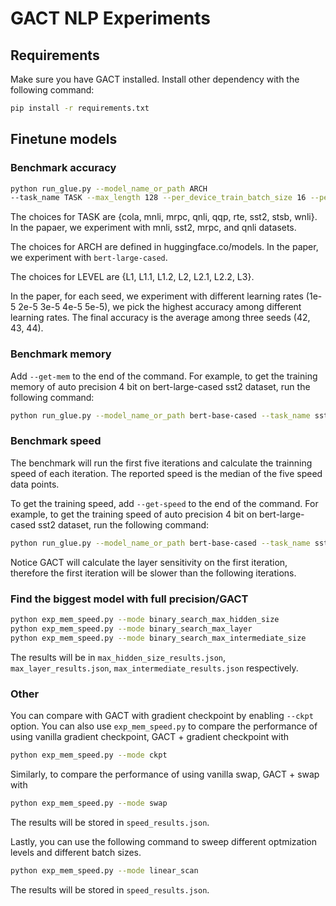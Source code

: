 # GACT NLP Experiments
## Requirements
Make sure you have GACT installed. 
Install other dependency with the following command:
```bash
pip install -r requirements.txt
```

## Finetune models 
### Benchmark accuracy
```bash
python run_glue.py --model_name_or_path ARCH
--task_name TASK --max_length 128 --per_device_train_batch_size 16 --per_device_eval_batch_size 128 --learning_rate 1e-5 --num_train_epochs 1 --seed 42 --pad_to_max_length  --output_dir log/TASK/LEVEL/ --gact --opt_level LEVEL
```
The choices for TASK are {cola, mnli, mrpc, qnli, qqp, rte, sst2, stsb, wnli}. In the papaer, we experiment with mnli, sst2, mrpc, and qnli datasets.

The choices for ARCH are defined in huggingface.co/models. In the paper, we experiment with ```bert-large-cased```.

The choices for LEVEL are {L1, L1.1, L1.2, L2, L2.1, L2.2, L3}.

In the paper, for each seed, we experiment with different learning rates (1e-5 2e-5 3e-5 4e-5 5e-5), we pick the highest accuracy among different learning rates. The final accuracy is the average among three seeds (42, 43, 44). 


### Benchmark memory
Add `--get-mem` to the end of the command. For example, to get the training memory of auto precision 4 bit on bert-large-cased sst2 dataset, run the following command:
```bash
python run_glue.py --model_name_or_path bert-base-cased --task_name sst2 --max_length 128 --per_device_train_batch_size 16 --per_device_eval_batch_size 128 --learning_rate 1e-5 --num_train_epochs 1 --seed 42 --pad_to_max_length  --output_dir log/sst2/L2/ --gact --opt_level L2 --get-mem
```

### Benchmark speed
The benchmark will run the first five iterations and calculate the trainning speed of each iteration. The reported speed is the median of the five speed data points.

To get the training speed, add `--get-speed` to the end of the command. For example, to get the training speed of auto precision 4 bit on bert-large-cased sst2 dataset, run the following command:
```bash
python run_glue.py --model_name_or_path bert-base-cased --task_name sst2 --max_length 128 --per_device_train_batch_size 16 --per_device_eval_batch_size 128 --learning_rate 1e-5 --num_train_epochs 1 --seed 42 --pad_to_max_length  --output_dir log/sst2/L2/ --gact --opt_level L2 --get-speed
```
Notice GACT will calculate the layer sensitivity on the first iteration, therefore the first iteration will be slower than the following iterations.

### Find the biggest model with full precision/GACT
```bash
python exp_mem_speed.py --mode binary_search_max_hidden_size
python exp_mem_speed.py --mode binary_search_max_layer
python exp_mem_speed.py --mode binary_search_max_intermediate_size
```
The results will be in `max_hidden_size_results.json`, `max_layer_results.json`, `max_intermediate_results.json` respectively.

### Other
You can compare with GACT with gradient checkpoint by enabling `--ckpt` option.
You can also use `exp_mem_speed.py` to compare the performance of using vanilla gradient checkpoint, GACT + gradient checkpoint with
```bash
python exp_mem_speed.py --mode ckpt
```
Similarly, to compare the performance of using vanilla swap, GACT + swap with
```bash
python exp_mem_speed.py --mode swap
```
The results will be stored in `speed_results.json`.

Lastly, you can use the following command to sweep different optmization levels and different batch sizes.
```bash
python exp_mem_speed.py --mode linear_scan 
```
The results will be stored in `speed_results.json`.





